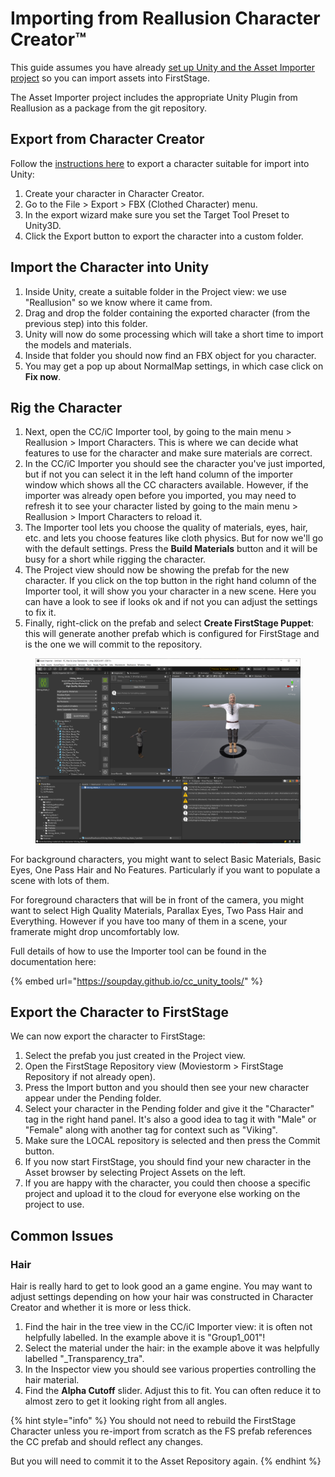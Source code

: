 # Importing from Reallusion Character Creator™

This guide assumes you have already [set up Unity and the Asset Importer project](set-up-unity.md) so you can import assets into FirstStage.

The Asset Importer project includes the appropriate Unity Plugin from Reallusion as a package from the git repository.

## Export from Character Creator

Follow the [instructions here](https://manual.reallusion.com/CC\_and\_IC\_Auto\_Setup\_Plugin/ENU/CC\_and\_iC\_Auto\_Setup/1.0/03\_for\_Unity/Unity\_Importing\_Character\_FBX\_File.htm) to export a character suitable for import into Unity:

1. Create your character in Character Creator.
2. Go to the File > Export > FBX (Clothed Character) menu.
3. In the export wizard make sure you set the Target Tool Preset to Unity3D.
4. Click the Export button to export the character into a custom folder.

## Import the Character into Unity

1. Inside Unity, create a suitable folder in the Project view: we use "Reallusion" so we know where it came from.
2. Drag and drop the folder containing the exported character (from the previous step) into this folder.
3. Unity will now do some processing which will take a short time to import the models and materials.
4. Inside that folder you should now find an FBX object for you character.
5. You may get a pop up about NormalMap settings, in which case click on **Fix now**.

## Rig the Character

1. Next, open the CC/iC Importer tool, by going to the main menu > Reallusion > Import Characters. This is where we can decide what features to use for the character and make sure materials are correct.&#x20;
2. In the CC/iC Importer you should see the character you've just imported, but if not you can select it in the left hand column of the importer window which shows all the CC characters available. However, if the importer was already open before you imported, you may need to refresh it to see your character listed by going to the main menu > Reallusion > Import Characters to reload it.
3. The Importer tool lets you choose the quality of materials, eyes, hair, etc. and lets you choose features like cloth physics. But for now we'll go with the default settings. Press the **Build Materials** button and it will be busy for a short while rigging the character.
4. The Project view should now be showing the prefab for the new character. If you click on the top button in the right hand column of the Importer tool, it will show you your character in a new scene. Here you can have a look to see if looks ok and if not you can adjust the settings to fix it.
5. Finally, right-click on the prefab and select **Create FirstStage Puppet**: this will generate another prefab which is configured for FirstStage and is the one we will commit to the repository.&#x20;

<figure><img src="../.gitbook/assets/image.png" alt=""><figcaption></figcaption></figure>

For background characters, you might want to select Basic Materials, Basic Eyes, One Pass Hair and No Features. Particularly if you want to populate a scene with lots of them.

For foreground characters that will be in front of the camera, you might want to select High Quality Materials, Parallax Eyes, Two Pass Hair and Everything. However if you have too many of them in a scene, your framerate might drop uncomfortably low.

Full details of how to use the Importer tool can be found in the documentation here:

{% embed url="https://soupday.github.io/cc_unity_tools/" %}

## Export the Character to FirstStage

We can now export the character to FirstStage:

1. Select the prefab you just created in the Project view.
2. Open the FirstStage Repository view (Moviestorm > FirstStage Repository if not already open).
3. Press the Import button and you should then see your new character appear under the Pending folder.
4. Select your character in the Pending folder and give it the "Character" tag in the right hand panel. It's also a good idea to tag it with "Male" or "Female" along with another tag for context such as "Viking".
5. Make sure the LOCAL repository is selected and then press the Commit button.
6. If you now start FirstStage, you should find your new character in the Asset browser by selecting Project Assets on the left.
7. If you are happy with the character, you could then choose a specific project and upload it to the cloud for everyone else working on the project to use.

## Common Issues

### Hair

Hair is really hard to get to look good an a game engine. You may want to adjust settings depending on how your hair was constructed in Character Creator and whether it is more or less thick.

1. Find the hair in the tree view in the CC/iC Importer view: it is often not helpfully labelled. In the example above it is "Group1\_001"!
2. Select the material under the hair: in the example above it was helpfully labelled "\_Transparency\_tra".
3. In the Inspector view you should see various properties controlling the hair material.&#x20;
4. Find the **Alpha Cutoff** slider. Adjust this to fit. You can often reduce it to almost zero to get it looking right from all angles.

{% hint style="info" %}
You should not need to rebuild the FirstStage Character unless you re-import from scratch as the FS prefab references the CC prefab and should reflect any changes.

But you will need to commit it to the Asset Repository again.
{% endhint %}



####
